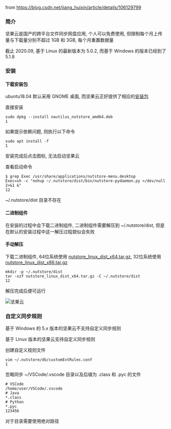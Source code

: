 from https://blog.csdn.net/jiang_huixin/article/details/106129799

### 简介

坚果云是国产的跨平台文件同步网盘应用, 个人可以免费使用, 但限制每个月上传量与下载量分别不超过 1GB 和 3GB, 每个月重置数据量

截止 2020.09, 基于 Linux 的最新版本为 5.0.2, 而基于 Windows 的版本已经到了 5.1.8

### 安装

#### 下载安装包

ubuntu18.04 默认采用 GNOME 桌面, 而坚果云正好提供了相应的[安装包](https://www.jianguoyun.com/s/downloads/linux)

直接安装

```shell
sudo dpkg --install nautilus_nutstore_amd64.deb
1
```

如果提示依赖问题, 则执行以下命令

```shell
sudo apt install -f
1
```

安装完成后点击图标, 无法启动坚果云

查看启动命令

```shell
$ grep Exec /usr/share/applications/nutstore-menu.desktop             
Exec=sh -c "nohup ~/.nutstore/dist/bin/nutstore-pydaemon.py >/dev/null 2>&1 &"
12
```

~/.nutstore/dist 目录不存在

#### 二进制组件

在安装的过程中会下载二进制组件, 二进制组件需要解压到 ~/.nutstore/dist, 但是在默认的安装过程中这一解压过程貌似会失败

#### 手动解压

下载二进制组件, 64位系统使用 [nutstore_linux_dist_x64.tar.gz](https://www.jianguoyun.com/static/exe/installer/nutstore_linux_dist_x64.tar.gz), 32位系统使用 [nutstore_linux_dist_x86.tar.gz](https://www.jianguoyun.com/static/exe/installer/nutstore_linux_dist_x86.tar.gz)

```shell
mkdir -p ~/.nutstore/dist
tar -xzf nutstore_linux_dist_x64.tar.gz -C ~/.nutstore/dist
12
```

解压完成后便可运行

![坚果云](https://img-service.csdnimg.cn/img_convert/118e631295d17c3f265a3fe20b3375eb.png)

### 自定义同步规则

基于 Windows 的 5.x 版本的坚果云不支持自定义同步规则

基于 Linux 版本的坚果云支持自定义同步规则

创建自定义规则文件

```shell
vim ~/.nutstore/db/customExtRules.conf
1
```

忽略同步 ~/VSCode/.vscode 目录以及后缀为 .class 和 .pyc 的文件

```
# VSCode
/home/user/VSCode/.vscode
# Java
*.class
# Python
*.pyc
123456
```

对于目录需要使用绝对路径